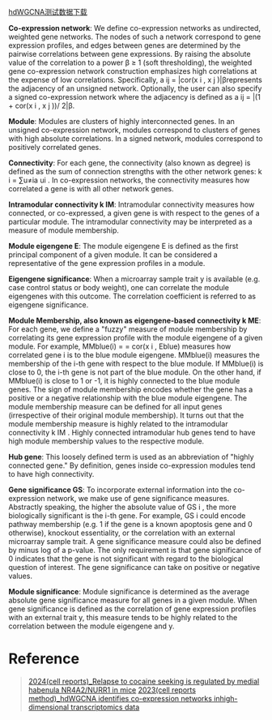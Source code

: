 [hdWGCNA测试数据下载](https://drive.google.com/drive/folders/1yxolklYrwFB9Snwr2Dp_W2eunBxaol4A?usp=sharing)

**Co-expression network**: We define co-expression networks as undirected, weighted gene networks. The nodes of such a network correspond to gene expression profiles, and edges between genes are determined by the pairwise correlations between gene expressions. By raising the absolute value of the correlation to a power β ≥ 1 (soft thresholding), the weighted gene co-expression network construction emphasizes high correlations at the expense of low correlations. Specifically, a ij = |cor(x i , x j )|βrepresents the adjacency of an unsigned network. Optionally, the user can also specify a signed co-expression network where the adjacency is defined as a ij = |(1 + cor(x i , x j ))/ 2|β.

**Module**: Modules are clusters of highly interconnected genes. In an unsigned co-expression network, modules correspond to clusters of genes with high absolute correlations. In a signed network, modules correspond to positively correlated genes.

**Connectivity**: For each gene, the connectivity (also known as degree) is defined as the sum of connection strengths with the other network genes: k i = ∑u≠ia ui . In co-expression networks, the connectivity measures how correlated a gene is with all other network genes.

**Intramodular connectivity k IM**: Intramodular connectivity measures how connected, or co-expressed, a given gene is with respect to the genes of a particular module. The intramodular connectivity may be interpreted as a measure of module membership.

**Module eigengene E**: The module eigengene E is defined as the first principal component of a given module. It can be considered a representative of the gene expression profiles in a module.

**Eigengene significance**: When a microarray sample trait y is available (e.g. case control status or body weight), one can correlate the module eigengenes with this outcome. The correlation coefficient is referred to as eigengene significance.

**Module Membership, also known as eigengene-based connectivity k ME**: For each gene, we define a "fuzzy" measure of module membership by correlating its gene expression profile with the module eigengene of a given module. For example, MMblue(i) = 
 = cor(x i , Eblue) measures how correlated gene i is to the blue module eigengene. MMblue(i) measures the membership of the i-th gene with respect to the blue module. If MMblue(i) is close to 0, the i-th gene is not part of the blue module. On the other hand, if MMblue(i) is close to 1 or -1, it is highly connected to the blue module genes. The sign of module membership encodes whether the gene has a positive or a negative relationship with the blue module eigengene. The module membership measure can be defined for all input genes (irrespective of their original module membership). It turns out that the module membership measure is highly related to the intramodular connectivity k IM . Highly connected intramodular hub genes tend to have high module membership values to the respective module.

**Hub gene**: This loosely defined term is used as an abbreviation of "highly connected gene." By definition, genes inside co-expression modules tend to have high connectivity.

**Gene significance GS**: To incorporate external information into the co-expression network, we make use of gene significance measures. Abstractly speaking, the higher the absolute value of GS i , the more biologically significant is the i-th gene. For example, GS i could encode pathway membership (e.g. 1 if the gene is a known apoptosis gene and 0 otherwise), knockout essentiality, or the correlation with an external microarray sample trait. A gene significance measure could also be defined by minus log of a p-value. The only requirement is that gene significance of 0 indicates that the gene is not significant with regard to the biological question of interest. The gene significance can take on positive or negative values.

**Module significance**: Module significance is determined as the average absolute gene significance measure for all genes in a given module. When gene significance is defined as the correlation of gene expression profiles with an external trait y, this measure tends to be highly related to the correlation between the module eigengene and y.

# Reference
> [2024(cell reports)_Relapse to cocaine seeking is regulated by medial habenula NR4A2/NURR1 in mice]()
> [2023(cell reports method)_hdWGCNA identifies co-expression networks inhigh-dimensional transcriptomics data]()